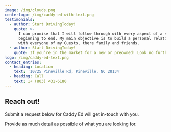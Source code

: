 ```yaml
---
image: /img/clouds.png
centerlogo: /img/caddy-ed-with-text.png
testimonials:
  - author: Start DrivingToday!
    quote: >-
      I can promise that I will follow through with every aspect of a sale from
      beginning to end. My main objective is to build a personal relationship
      with everyone of my Guests, there family and friends.
  - author: Start DrivingToday!
    quote: If you’re in the market for a new or preowned! Look no further!
logo: /img/caddy-ed-text.png
contact_entries:
  - heading: Location
    text: '10725 Pineville Rd, Pineville, NC 28134'
  - heading: Call
    text: 1+ (803) 431-6180
---
```

## **Reach out!**

Submit a request below for Caddy Ed will get in-touch with you. 

Provide as much detail as possible of what you are looking for.
